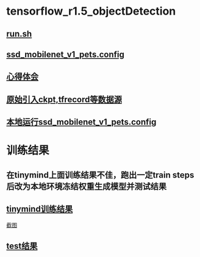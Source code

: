 # tensorflow_r1.5_objectDetection


## [run.sh](https://github.com/0492wzl/tensorflow_r1.5_objectDetection/blob/master/research/run.sh)


## [ssd_mobilenet_v1_pets.config](https://github.com/0492wzl/tensorflow_r1.5_objectDetection/blob/master/research/ssd_mobilenet_v1_pets.config)


## [心得体会](https://github.com/0492wzl/tensorflow_r1.5_objectDetection/blob/master/research/week8%E5%BF%83%E5%BE%97%E4%BD%93%E4%BC%9A.docx)


## [原始引入ckpt,tfrecord等数据源](https://github.com/0492wzl/tensorflow_r1.5_objectDetection/blob/master/research/object_detection/data/quiz-w8-data)


## [本地运行ssd_mobilenet_v1_pets.config](https://github.com/0492wzl/tensorflow_r1.5_objectDetection/blob/master/research/object_detection/data/quiz-w8-data/local_ssd_mobilenet_v1_pets.config)

# 训练结果
## 在tinymind上面训练结果不佳，跑出一定train steps 后改为本地环境冻结权重生成模型并测试结果
## [tinymind训练结果](https://www.tinymind.com/executions/1adl2mct)
[截图](https://github.com/0492wzl/tensorflow_r1.5_objectDetection/blob/master/research/%E8%AE%AD%E7%BB%83ckpt%E6%96%87%E4%BB%B6.png)
## [test结果](https://github.com/0492wzl/tensorflow_r1.5_objectDetection/blob/master/research/output/output.png)
